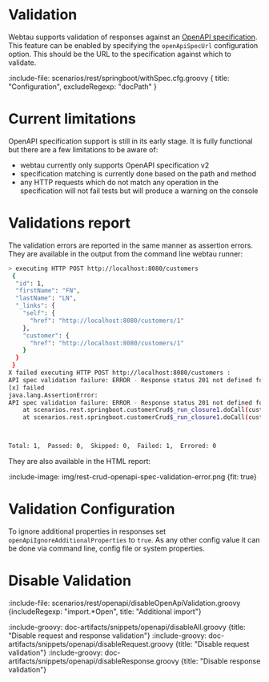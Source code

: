# Validation

Webtau supports validation of responses against an [OpenAPI specification](https://www.openapis.org/).  This feature can
be enabled by specifying the `openApiSpecUrl` configuration option.  This should be the URL to the specification against 
which to validate.

:include-file: scenarios/rest/springboot/withSpec.cfg.groovy {
    title: "Configuration",
    excludeRegexp: "docPath"
}

# Current limitations

OpenAPI specification support is still in its early stage.  It is fully functional but there are a few limitations to be
aware of:
* webtau currently only supports OpenAPI specification v2
* specification matching is currently done based on the path and method
* any HTTP requests which do not match any operation in the specification will not fail tests but will produce a warning
on the console

# Validations report

The validation errors are reported in the same manner as assertion errors.  They are available in the output from the 
command line webtau runner:
```bash
> executing HTTP POST http://localhost:8080/customers
 {
  "id": 1,
  "firstName": "FN",
  "lastName": "LN",
  "_links": {
    "self": {
      "href": "http://localhost:8080/customers/1"
    },
    "customer": {
      "href": "http://localhost:8080/customers/1"
    }
  }
 }
X failed executing HTTP POST http://localhost:8080/customers : 
API spec validation failure: ERROR - Response status 201 not defined for path ''.: []
[x] failed
java.lang.AssertionError: 
API spec validation failure: ERROR - Response status 201 not defined for path ''.: []
	at scenarios.rest.springboot.customerCrud$_run_closure1.doCall(customerCrud.groovy:8)
	at scenarios.rest.springboot.customerCrud$_run_closure1.doCall(customerCrud.groovy)



Total: 1,  Passed: 0,  Skipped: 0,  Failed: 1,  Errored: 0
```

They are also available in the HTML report:

:include-image: img/rest-crud-openapi-spec-validation-error.png {fit: true}

# Validation Configuration

To ignore additional properties in responses set `openApiIgnoreAdditionalProperties` to `true`. 
As any other config value it can be done via command line, config file or system properties.

# Disable Validation

:include-file: scenarios/rest/openapi/disableOpenApiValidation.groovy {includeRegexp: "import.*Open", title: "Additional import"}

:include-groovy: doc-artifacts/snippets/openapi/disableAll.groovy {title: "Disable request and response validation"}
:include-groovy: doc-artifacts/snippets/openapi/disableRequest.groovy {title: "Disable request validation"}
:include-groovy: doc-artifacts/snippets/openapi/disableResponse.groovy {title: "Disable response validation"}
